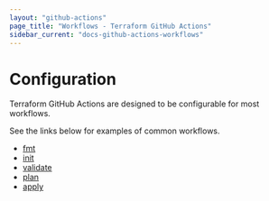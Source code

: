 ```yaml
---
layout: "github-actions"
page_title: "Workflows - Terraform GitHub Actions"
sidebar_current: "docs-github-actions-workflows"
---
```


# Configuration

Terraform GitHub Actions are designed to be configurable for most workflows.

See the links below for examples of common workflows.

- [fmt](./fmt.html)
- [init](./init.html)
- [validate](./validate.html)
- [plan](./plan.html)
- [apply](./apply.html)
